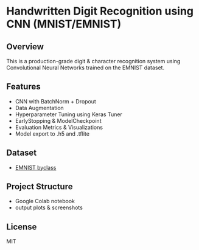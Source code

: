 # Handwritten Digit Recognition using CNN (MNIST/EMNIST)

## Overview
This is a production-grade digit & character recognition system using Convolutional Neural Networks trained on the EMNIST dataset.

## Features
- CNN with BatchNorm + Dropout
- Data Augmentation
- Hyperparameter Tuning using Keras Tuner
- EarlyStopping & ModelCheckpoint
- Evaluation Metrics & Visualizations
- Model export to .h5 and .tflite

## Dataset
- [EMNIST byclass](https://www.nist.gov/itl/products-and-services/emnist-dataset)

## Project Structure
- Google Colab notebook
- output plots & screenshots

## License
MIT
